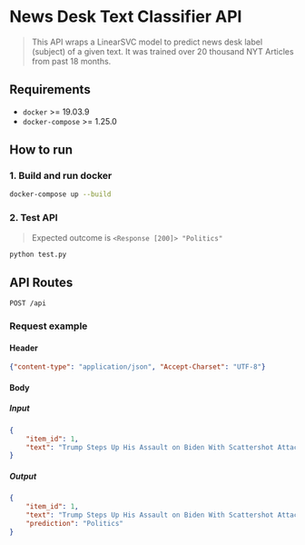 # News Desk Text Classifier API

> This API wraps a LinearSVC model to predict news desk label (subject) of a given text. It was trained over 20 thousand NYT Articles from past 18 months.

## Requirements

* `docker` >= 19.03.9
* `docker-compose` >= 1.25.0

## How to run

### 1. Build and run docker

```bash
docker-compose up --build
```

### 2. Test API

> Expected outcome is `<Response [200]> "Politics"`

```bash
python test.py
```

## API Routes

`POST /api`

### Request example

#### Header

```json
{"content-type": "application/json", "Accept-Charset": "UTF-8"}
```

#### Body

##### Input

```json
{
    "item_id": 1,
    "text": "Trump Steps Up His Assault on Biden With Scattershot Attacks, Many False"
}
```

##### Output

```json
{
    "item_id": 1,
    "text": "Trump Steps Up His Assault on Biden With Scattershot Attacks, Many False",
    "prediction": "Politics"
}
```
